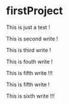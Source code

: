 # firstProject

This is just a test !

This is second write !

This is third write !

This is fouth write !

This is fifth write !!!

This is fifth write !

This is sixth write !!!